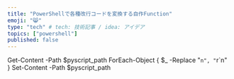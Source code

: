 ```yaml
---
title: "PowerShellで各種改行コードを変換する自作Function"
emoji: "😸"
type: "tech" # tech: 技術記事 / idea: アイデア
topics: ["powershell"]
published: false
---
```

Get-Content -Path $pyscript_path ForEach-Object { $_ -Replace "`n", "`r`n" }
Set-Content -Path $pyscript_path 

